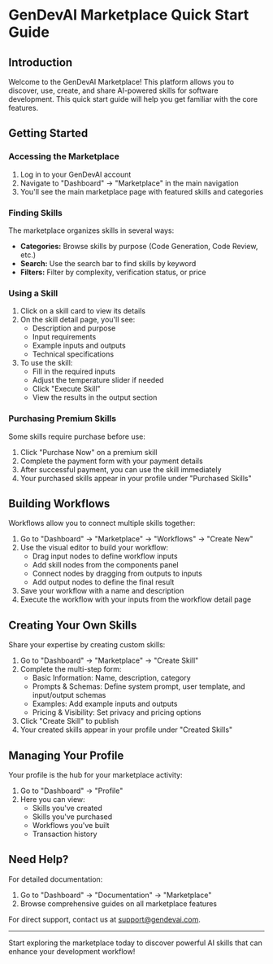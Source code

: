 # GenDevAI Marketplace Quick Start Guide

## Introduction

Welcome to the GenDevAI Marketplace! This platform allows you to discover, use, create, and share AI-powered skills for software development. This quick start guide will help you get familiar with the core features.

## Getting Started

### Accessing the Marketplace

1. Log in to your GenDevAI account
2. Navigate to "Dashboard" → "Marketplace" in the main navigation
3. You'll see the main marketplace page with featured skills and categories

### Finding Skills

The marketplace organizes skills in several ways:

- **Categories:** Browse skills by purpose (Code Generation, Code Review, etc.)
- **Search:** Use the search bar to find skills by keyword
- **Filters:** Filter by complexity, verification status, or price

### Using a Skill

1. Click on a skill card to view its details
2. On the skill detail page, you'll see:
   - Description and purpose
   - Input requirements
   - Example inputs and outputs
   - Technical specifications
3. To use the skill:
   - Fill in the required inputs
   - Adjust the temperature slider if needed
   - Click "Execute Skill"
   - View the results in the output section

### Purchasing Premium Skills

Some skills require purchase before use:

1. Click "Purchase Now" on a premium skill
2. Complete the payment form with your payment details
3. After successful payment, you can use the skill immediately
4. Your purchased skills appear in your profile under "Purchased Skills"

## Building Workflows

Workflows allow you to connect multiple skills together:

1. Go to "Dashboard" → "Marketplace" → "Workflows" → "Create New"
2. Use the visual editor to build your workflow:
   - Drag input nodes to define workflow inputs
   - Add skill nodes from the components panel
   - Connect nodes by dragging from outputs to inputs
   - Add output nodes to define the final result
3. Save your workflow with a name and description
4. Execute the workflow with your inputs from the workflow detail page

## Creating Your Own Skills

Share your expertise by creating custom skills:

1. Go to "Dashboard" → "Marketplace" → "Create Skill"
2. Complete the multi-step form:
   - Basic Information: Name, description, category
   - Prompts & Schemas: Define system prompt, user template, and input/output schemas
   - Examples: Add example inputs and outputs
   - Pricing & Visibility: Set privacy and pricing options
3. Click "Create Skill" to publish
4. Your created skills appear in your profile under "Created Skills"

## Managing Your Profile

Your profile is the hub for your marketplace activity:

1. Go to "Dashboard" → "Profile"
2. Here you can view:
   - Skills you've created
   - Skills you've purchased
   - Workflows you've built
   - Transaction history

## Need Help?

For detailed documentation:

1. Go to "Dashboard" → "Documentation" → "Marketplace"
2. Browse comprehensive guides on all marketplace features

For direct support, contact us at support@gendevai.com.

---

Start exploring the marketplace today to discover powerful AI skills that can enhance your development workflow!
